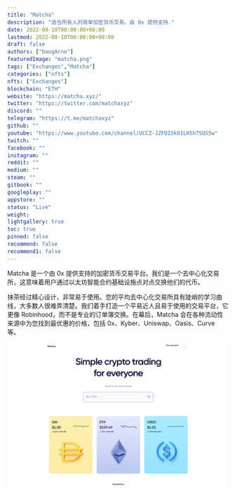 ```yaml
---
title: "Matcha"
description: "适合所有人的简单加密货币交易。由 0x 提供支持."
date: 2022-08-18T00:00:00+08:00
lastmod: 2022-08-18T00:00:00+08:00
draft: false
authors: ["boogArno"]
featuredImage: "matcha.png"
tags: ["Exchanges","Matcha"]
categories: ["nfts"]
nfts: ["Exchanges"]
blockchain: "ETH"
website: "https://matcha.xyz/"
twitter: "https://twitter.com/matchaxyz"
discord: ""
telegram: "https://t.me/matchaxyz"
github: ""
youtube: "https://www.youtube.com/channel/UCCZ-JZFOI5k81LH5h7SQS5w"
twitch: ""
facebook: ""
instagram: ""
reddit: ""
medium: ""
steam: ""
gitbook: ""
googleplay: ""
appstore: ""
status: "Live"
weight: 
lightgallery: true
toc: true
pinned: false
recommend: false
recommend1: false
---
```

Matcha 是一个由 0x 提供支持的加密货币交易平台。我们是一个去中心化交易所，这意味着用户通过以太坊智能合约基础设施点对点交换他们的代币。

抹茶经过精心设计，非常易于使用。您的平均去中心化交易所具有陡峭的学习曲线，大多数人很难弄清楚。我们着手打造一个平易近人且易于使用的交易平台，它更像 Robinhood，而不是专业的订单簿交换。在幕后，Matcha 会在各种流动性来源中为您找到最优惠的价格，包括 0x、Kyber、Uniswap、Oasis、Curve 等。

![matcha-dapp-exchanges-ethereum-image1_8f27b234ea0f606e846739f37bd6ab25](matcha-dapp-exchanges-ethereum-image1_8f27b234ea0f606e846739f37bd6ab25.png)